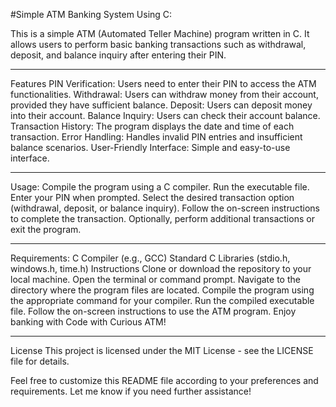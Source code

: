 #Simple ATM Banking System Using C:

This is a simple ATM (Automated Teller Machine) program written in C. It allows users to perform basic banking transactions such as withdrawal, deposit, and balance inquiry after entering their PIN.

---

Features
PIN Verification: Users need to enter their PIN to access the ATM functionalities.
Withdrawal: Users can withdraw money from their account, provided they have sufficient balance.
Deposit: Users can deposit money into their account.
Balance Inquiry: Users can check their account balance.
Transaction History: The program displays the date and time of each transaction.
Error Handling: Handles invalid PIN entries and insufficient balance scenarios.
User-Friendly Interface: Simple and easy-to-use interface.

---

Usage:
Compile the program using a C compiler.
Run the executable file.
Enter your PIN when prompted.
Select the desired transaction option (withdrawal, deposit, or balance inquiry).
Follow the on-screen instructions to complete the transaction.
Optionally, perform additional transactions or exit the program.

---

Requirements:
C Compiler (e.g., GCC)
Standard C Libraries (stdio.h, windows.h, time.h)
Instructions
Clone or download the repository to your local machine.
Open the terminal or command prompt.
Navigate to the directory where the program files are located.
Compile the program using the appropriate command for your compiler.
Run the compiled executable file.
Follow the on-screen instructions to use the ATM program.
Enjoy banking with Code with Curious ATM!

---

License
This project is licensed under the MIT License - see the LICENSE file for details.

Feel free to customize this README file according to your preferences and requirements. Let me know if you need further assistance!
